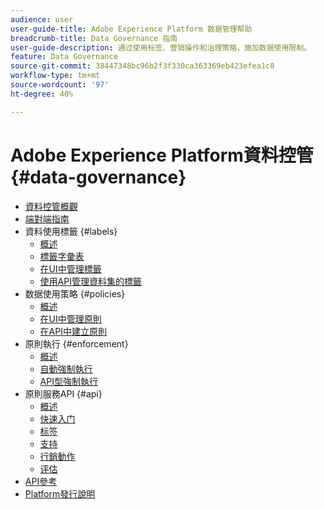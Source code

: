 ```yaml
---
audience: user
user-guide-title: Adobe Experience Platform 数据管理帮助
breadcrumb-title: Data Governance 指南
user-guide-description: 通过使用标签、营销操作和治理策略，施加数据使用限制。
feature: Data Governance
source-git-commit: 38447348bc96b2f3f330ca363369eb423efea1c8
workflow-type: tm+mt
source-wordcount: '97'
ht-degree: 40%

---
```



# Adobe Experience Platform資料控管 {#data-governance}

* [資料控管概觀](home.md)
* [端對端指南](./e2e.md)
* 資料使用標籤 {#labels}
   * [概述](labels/overview.md)
   * [標籤字彙表](labels/reference.md)
   * [在UI中管理標籤](labels/user-guide.md)
   * [使用API管理資料集的標籤](labels/dataset-api.md)
* 数据使用策略 {#policies}
   * [概述](policies/overview.md)
   * [在UI中管理原則](policies/user-guide.md)
   * [在API中建立原則](policies/create.md)
* 原則執行 {#enforcement}
   * [概述](enforcement/overview.md)
   * [自動強制執行](enforcement/auto-enforcement.md)
   * [API型強制執行](enforcement/api-enforcement.md)
* 原則服務API {#api}
   * [概述](api/overview.md)
   * [快速入门](api/getting-started.md)
   * [标签](api/labels.md)
   * [支持](api/policies.md)
   * [行銷動作](api/marketing-actions.md)
   * [评估](api/evaluation.md)
* [API參考](https://www.adobe.io/experience-platform-apis/references/policy-service/)
* [Platform發行說明](https://www.adobe.com/go/platform-release-notes_cn)